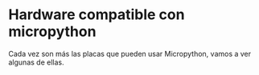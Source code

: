 # Hardware compatible con micropython

Cada vez son más las placas que pueden usar Micropython, vamos a ver algunas de ellas.


